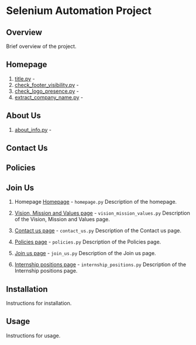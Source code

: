 # Selenium Automation Project

## Overview

Brief overview of the project.

## Homepage
1. [title.py](title.py) - 
2. [check_footer_visibility.py](check_footer_visibility.py) - 
3. [check_logo_presence.py](check_logo_presence.py) -
4. [extract_company_name.py](extract_company_name.py) -

## About Us
1. [about_info.py](about_info.py) -

## Contact Us


## Policies

## Join Us



1. Homepage
 [Homepage](homepage.py) - `homepage.py`
   Description of the homepage.

2. [Vision, Mission and Values page](vision_mission_values.py) - `vision_mission_values.py`
   Description of the Vision, Mission and Values page.

3. [Contact us page](contact_us.py) - `contact_us.py`
   Description of the Contact us page.

4. [Policies page](policies.py) - `policies.py`
   Description of the Policies page.

5. [Join us page](join_us.py) - `join_us.py`
   Description of the Join us page.

6. [Internship positions page](internship_positions.py) - `internship_positions.py`
   Description of the Internship positions page.

## Installation

Instructions for installation.

## Usage

Instructions for usage.
